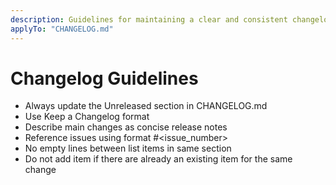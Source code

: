 ```yaml
---
description: Guidelines for maintaining a clear and consistent changelog.
applyTo: "CHANGELOG.md"
---
```


# Changelog Guidelines

- Always update the Unreleased section in CHANGELOG.md
- Use Keep a Changelog format
- Describe main changes as concise release notes
- Reference issues using format #<issue_number>
- No empty lines between list items in same section
- Do not add item if there are already an existing item for the same change
